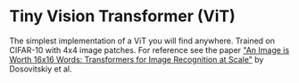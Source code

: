 # Tiny Vision Transformer (ViT)

The simplest implementation of a ViT you will find anywhere. Trained on CIFAR-10 with 4x4 image patches. For reference see the paper ["An Image is Worth 16x16 Words: Transformers for Image Recognition at Scale"](https://arxiv.org/abs/2010.11929) by Dosovitskiy et al.
